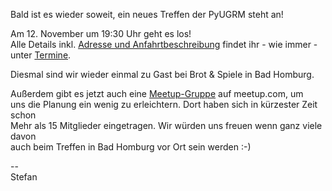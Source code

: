 <!-- 
.. title: PyUGRM Treffen im November 2014
.. slug: pyugrm-treffen-im-november-2014
.. date: 2014/10/04 12:10:00
.. tags: 
.. link: 
.. description: Am 12. November um 19:30 trifft sich die Python User Group Rhein-Main in Bad Homburg
.. type: text
-->

Bald ist es wieder soweit, ein neues Treffen der PyUGRM steht an!

Am 12. November um 19:30 Uhr geht es los!  
Alle Details inkl. [Adresse und Anfahrtbeschreibung][termin] 
findet ihr - wie immer - unter [Termine][termine].

Diesmal sind wir wieder einmal zu Gast bei Brot & Spiele in Bad Homburg.

Außerdem gibt es jetzt auch eine [Meetup-Gruppe][meetupcom] auf meetup.com, um  
uns die Planung ein wenig zu erleichtern. Dort haben sich in kürzester Zeit schon  
Mehr als 15 Mitglieder eingetragen. Wir würden uns freuen wenn ganz viele davon  
auch beim Treffen in Bad Homburg vor Ort sein werden :-)

--  
Stefan

[termin]: http://pyugrm.de/stories/termine-der-python-user-group-rhein-main/#november-2014
[termine]: http://pyugrm.de/stories/termine-der-python-user-group-rhein-main/
[meetupcom]: http://www.meetup.com/Python-User-Group-Rhein-Main/
